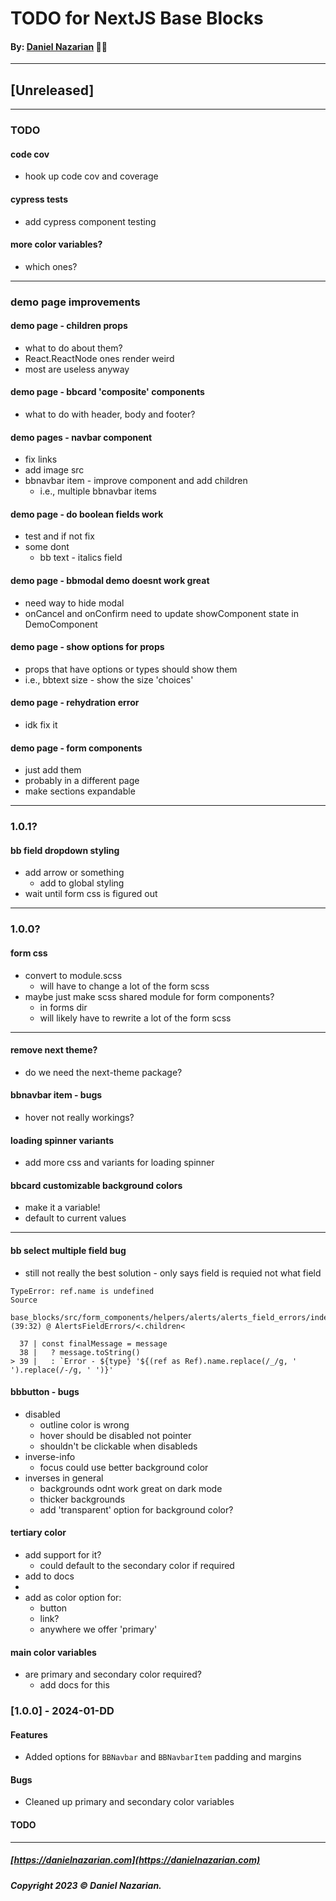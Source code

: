 # TODO for NextJS Base Blocks
#### By: [Daniel Nazarian](https://danielnazarian) 🐧👹

-------------------------------------------------------
## [Unreleased]
------

### TODO

#### code cov
- hook up code cov and coverage


#### cypress tests
- add cypress component testing


#### more color variables?
- which ones?


----
### demo page improvements


#### demo page - children props
- what to do about them?
- React.ReactNode ones render weird
- most are useless anyway


#### demo page - bbcard 'composite' components
- what to do with header, body and footer?


#### demo pages - navbar component
- fix links
- add image src
- bbnavbar item - improve component and add children
  - i.e., multiple bbnavbar items


#### demo page - do boolean fields work
- test and if not fix
- some dont
  - bb text - italics field




#### demo page - bbmodal demo doesnt work great
- need way to hide modal
- onCancel and onConfirm need to update showComponent state in DemoComponent


#### demo page - show options for props
- props that have options or types should show them
- i.e., bbtext size - show the size 'choices'


#### demo page - rehydration error
- idk fix it


#### demo page - form components
- just add them
- probably in a different page
- make sections expandable


----
### 1.0.1?


#### bb field dropdown styling
- add arrow or something
  - add to global styling
- wait until form css is figured out



----
### 1.0.0?



#### form css
- convert to module.scss
  - will have to change a lot of the form scss
- maybe just make scss shared module for form components?
  - in forms dir
  - will likely have to rewrite a lot of the form scss


----

#### remove next theme?
- do we need the next-theme package?


#### bbnavbar item - bugs
- hover not really workings?



#### loading spinner variants
- add more css and variants for loading spinner


#### bbcard customizable background colors
- make it a variable!
- default to current values


---

#### bb select multiple field bug
- still not really the best solution - only says field is requied not what field

```
TypeError: ref.name is undefined
Source

base_blocks/src/form_components/helpers/alerts/alerts_field_errors/index.tsx (39:32) @ AlertsFieldErrors/<.children<

  37 | const finalMessage = message
  38 |   ? message.toString()
> 39 |   : `Error - ${type} '${(ref as Ref).name.replace(/_/g, ' ').replace(/-/g, ' ')}'
```


#### bbbutton - bugs
- disabled
  - outline color is wrong
  - hover should be disabled not pointer
  - shouldn't be clickable when disableds
- inverse-info
  - focus could use better background color
- inverses in general
  - backgrounds odnt work great on dark mode
  - thicker backgrounds
  - add 'transparent' option for background color?



#### tertiary color
- add support for it?
  - could default to the secondary color if required
- add to docs
-
- add as color option for:
  - button
  - link?
  - anywhere we offer 'primary'

#### main color variables
- are primary and secondary color required?
  - add docs for this



### [1.0.0] - 2024-01-DD
#### Features
- Added options for `BBNavbar` and `BBNavbarItem` padding and margins
#### Bugs
- Cleaned up primary and secondary color variables
#### TODO

-------------------------------------------------------

##### [https://danielnazarian.com](https://danielnazarian.com)
##### Copyright 2023 © Daniel Nazarian.
